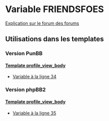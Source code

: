# Variable FRIENDSFOES
[Explication sur le forum des forums](http://forum.forumactif.com/t294113-listing-des-variables#FRIENDSFOES)

## Utilisations dans les templates

### Version PunBB

#### [Template profile_view_body](punbb/profile_view_body.md)
* [Variable à la ligne 34](../punbb/profile_view_body.tpl#L34)

### Version phpBB2

#### [Template profile_view_body](subsilver/profile_view_body.md)
* [Variable à la ligne 35](../subsilver/profile_view_body.tpl#L35)